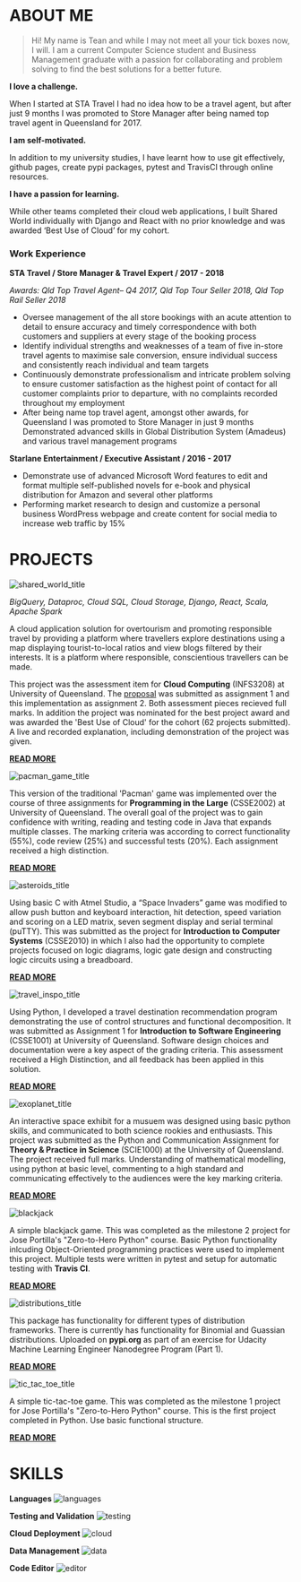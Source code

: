 # **ABOUT ME**

>Hi! My name is Tean and while I may not meet all your tick boxes now, I will. I am a current Computer Science student and Business Management graduate with a passion for collaborating and problem solving to find the best solutions for a better future.

**I love a challenge.** 

When I started at STA Travel I had no idea how to be a travel agent, but after just 9 months I was promoted to Store Manager after being named top travel agent in Queensland for 2017. 

**I am self-motivated.**

In addition to my university studies, I have learnt how to use git effectively, github pages, create pypi packages, pytest and TravisCI through online resources. 

**I have a passion for learning.**

While other teams completed their cloud web applications, I built Shared World individually with Django and React with no prior knowledge and was awarded ‘Best Use of Cloud’ for my cohort.

### Work Experience

**STA Travel / Store Manager & Travel Expert / 2017 - 2018**

_Awards: Qld Top Travel Agent– Q4 2017, Qld Top Tour Seller 2018, Qld Top Rail Seller 2018_

- Oversee management of the all store bookings with an acute attention to detail to ensure accuracy and timely correspondence with both customers and suppliers at every stage of the booking process
- Identify individual strengths and weaknesses of a team of five in-store travel agents to maximise sale conversion, ensure individual success and consistently reach individual and team targets
- Continuously demonstrate professionalism and intricate problem solving to ensure customer satisfaction as the highest point of contact for all customer complaints prior to departure, with no complaints recorded throughout my employment
- After being name top travel agent, amongst other awards, for Queensland I was promoted to Store Manager in just 9 months
Demonstrated advanced skills in Global Distribution System (Amadeus) and various travel management programs

**Starlane Entertainment / Executive Assistant / 2016 - 2017**
- Demonstrate use of advanced Microsoft Word features to edit and format multiple self-published novels for e-book and physical distribution for Amazon and several other platforms
- Performing market research  to design and customize a personal business WordPress webpage and create content for social media to increase web traffic by 15%

# **PROJECTS**

![shared_world_title](./images/project_shared_world.PNG)

_BigQuery, Dataproc, Cloud SQL, Cloud Storage, Django, React, Scala, Apache Spark_

A cloud application solution for overtourism and promoting responsible travel by providing a platform where travellers explore destinations using a map displaying tourist-to-local ratios and view blogs filtered by their interests. It is a platform where responsible, conscientious travellers can be made. 

This project was the assessment item for **Cloud Computing** (INFS3208) at University of Queensland. The [proposal](https://teanlouise.github.io/shared-world/proposal) was submitted as assignment 1 and this implementation as assignment 2. Both assessment pieces recieved full marks. In addition the project was nominated for the best project award and was awarded the 'Best Use of Cloud' for the cohort (62 projects submitted). A live and recorded explanation, including demonstration of the project was given.  

[**READ MORE**](https://teanlouise.github.io/shared-world) 

![pacman_game_title](./images/project_pacman.PNG)

This version of the traditional 'Pacman' game was implemented over the course of three assignments for **Programming in the Large** (CSSE2002) at University of Queensland. The overall goal of the project was to gain confidence with writing, reading and testing code in Java that expands multiple classes. The marking criteria was according to correct functionality (55%), code review (25%) and successful tests (20%). Each assignment received a high distinction.

[**READ MORE**](https://teanlouise.github.io/Pacman-Game/)

![asteroids_title](./images/project_asteroids.PNG)

Using basic C with Atmel Studio, a “Space Invaders” game was modified to allow push button and keyboard interaction, hit detection, speed variation and scoring on a LED matrix, seven segment display and serial terminal (puTTY). This was submitted as the project for **Introduction to Computer Systems** (CSSE2010) in which I also had the opportunity to complete projects focused on logic diagrams, logic gate design and constructing logic circuits using a breadboard. 

[**READ MORE**](https://teanlouise.github.io/Asteroids/)

![travel_inspo_title](./images/project_travel_inspo.PNG)

Using Python, I developed a travel destination recommendation program demonstrating the use of control structures and functional decomposition. It was submitted as Assignment 1 for **Introduction to Software Engineering** (CSSE1001) at University of Queensland. Software design choices and documentation were a key aspect of the grading criteria. This assessment received a High Distinction, and all feedback has been applied in this solution.

[**READ MORE**](https://teanlouise.github.io/Travel-Inspiration/)

![exoplanet_title](./images/project_exoplanet.PNG)

An interactive space exhibit for a musuem was designed using basic python skills, and communicated to both science rookies and enthusiasts. This project was submitted as the Python and Communication Assignment for **Theory & Practice in Science** (SCIE1000) at the University of Queensland. The project received full marks. Understanding of mathematical modelling, using python at basic level, commenting to a high standard and communicating effectively to the audiences were the key marking criteria.

[**READ MORE**](https://teanlouise.github.io/Exploring-Our-Galaxy/)

![blackjack](./images/project_blackjack.PNG)

A simple blackjack game. This was completed as the milestone 2 project for Jose Portilla's "Zero-to-Hero Python" course. Basic Python functionality inlcuding Object-Oriented programming practices were used to implement this project. Multiple tests were written in pytest and setup for automatic testing with **Travis CI**.

[**READ MORE**](https://teanlouise.github.io/Blackjack/)

![distributions_title](./images/project_pypi.PNG)

This package has functionality for different types of distribution frameworks. There is currently has functionality for Binomial and Guassian distributions. Uploaded on **pypi.org** as part of an exercise for Udacity Machine Learning Engineer Nanodegree Program (Part 1).

[**READ MORE**](https://teanlouise.github.io/Distributions-Package/)

![tic_tac_toe_title](./images/project_tictactoe.PNG)

A simple tic-tac-toe game. This was completed as the milestone 1 project for Jose Portilla's "Zero-to-Hero Python" course. This is the first project completed in Python. Use basic functional structure.

[**READ MORE**](https://teanlouise.github.io/Tic-Tac-Toe/)

# **SKILLS**

**Languages**
![languages](./images/skills_languages.png)

**Testing and Validation**
![testing](./images/skills_testing.png)

**Cloud Deployment**
![cloud](./images/skills_cloud.png)

**Data Management**
![data](./images/skills_data.png)

**Code Editor**
![editor](./images/skills_editor.png)
